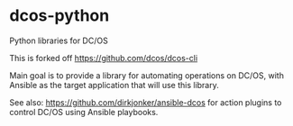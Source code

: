 # dcos-python

Python libraries for DC/OS

This is forked off https://github.com/dcos/dcos-cli

Main goal is to provide a library for automating operations on DC/OS, with Ansible as
the target application that will use this library.

See also: https://github.com/dirkjonker/ansible-dcos for action plugins to control DC/OS using Ansible playbooks.

